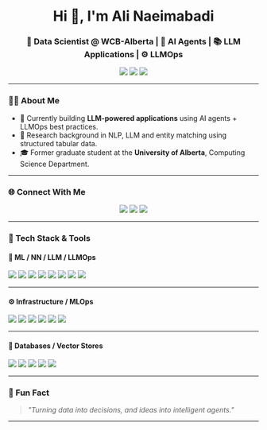<h1 align="center">Hi 👋, I'm Ali Naeimabadi</h1>
<h3 align="center">🚀 Data Scientist @ WCB-Alberta | 🧠 AI Agents | 📚 LLM Applications | ⚙️ LLMOps</h3>

<p align="center">
  <img src="https://img.shields.io/badge/Data%20Scientist-AI-blue?style=flat-square&logo=python&logoColor=white" />
  <img src="https://img.shields.io/badge/LLMs-Agent%20Engineering-orange?style=flat-square&logo=openai&logoColor=white" />
  <img src="https://img.shields.io/badge/WCB--Alberta-Research-green?style=flat-square&logo=googlecloud&logoColor=white" />
</p>

---

### 👨‍💻 About Me

- 🔭 Currently building **LLM-powered applications** using AI agents + LLMOps best practices.
- 🧩 Research background in NLP, LLM and entity matching using structured tabular data.
- 🎓 Former graduate student at the **University of Alberta**, Computing Science Department.

---

### 🌐 Connect With Me

<p align="center">
  <a href="https://twitter.com/ali_naeimabadi" target="_blank"><img src="https://img.shields.io/badge/Twitter-%231DA1F2.svg?&style=for-the-badge&logo=Twitter&logoColor=white" /></a>
  <a href="https://linkedin.com/in/naeim-ali" target="_blank"><img src="https://img.shields.io/badge/LinkedIn-%230077B5.svg?&style=for-the-badge&logo=linkedin&logoColor=white" /></a>
  <a href="https://fb.com/naeimabadi.ali" target="_blank"><img src="https://img.shields.io/badge/Facebook-%231877F2.svg?&style=for-the-badge&logo=facebook&logoColor=white" /></a>
</p>

---

### 💼 Tech Stack & Tools

#### 🤖 ML / NN / LLM / LLMOps
<p>
  <img src="https://img.shields.io/badge/LangChain-000000?style=for-the-badge&logo=langchain&logoColor=white"/>
  <img src="https://img.shields.io/badge/LangGraph-8A2BE2?style=for-the-badge&logo=langchain&logoColor=white"/>
  <img src="https://img.shields.io/badge/N8N-00B3B0?style=for-the-badge&logo=n8n&logoColor=white"/>
  <img src="https://img.shields.io/badge/OpenAI-412991?style=for-the-badge&logo=openai&logoColor=white"/>
  <img src="https://img.shields.io/badge/PyTorch-EE4C2C?style=for-the-badge&logo=pytorch&logoColor=white"/>
  <img src="https://img.shields.io/badge/TensorFlow-FF6F00?style=for-the-badge&logo=tensorflow&logoColor=white"/>
  <img src="https://img.shields.io/badge/Scikit--Learn-F7931E?style=for-the-badge&logo=scikit-learn&logoColor=white"/>
  <img src="https://img.shields.io/badge/Seaborn-4B8BBE?style=for-the-badge&logo=python&logoColor=white"/>
</p>

---

#### ⚙️ Infrastructure / MLOps
<p>
  <img src="https://img.shields.io/badge/Databricks-E0201F?style=for-the-badge&logo=databricks&logoColor=white"/>
  <img src="https://img.shields.io/badge/Azure-0078D4?style=for-the-badge&logo=microsoftazure&logoColor=white"/>
  <img src="https://img.shields.io/badge/AWS-232F3E?style=for-the-badge&logo=amazonaws&logoColor=white"/>
  <img src="https://img.shields.io/badge/GCP-4285F4?style=for-the-badge&logo=googlecloud&logoColor=white"/>
  <img src="https://img.shields.io/badge/Docker-2496ED?style=for-the-badge&logo=docker&logoColor=white"/>
  <img src="https://img.shields.io/badge/Hadoop-66CCFF?style=for-the-badge&logo=apachehadoop&logoColor=white"/>
</p>

---

#### 💾 Databases / Vector Stores
<p>
  <img src="https://img.shields.io/badge/VectorDB-FF6F91?style=for-the-badge&logo=databricks&logoColor=white"/>
  <img src="https://img.shields.io/badge/Chroma-8E44AD?style=for-the-badge&logo=semanticweb&logoColor=white"/>
  <img src="https://img.shields.io/badge/Weaviate-01B5A2?style=for-the-badge&logo=weaviate&logoColor=white"/>
  <img src="https://img.shields.io/badge/PostgreSQL-336791?style=for-the-badge&logo=postgresql&logoColor=white"/>
  <img src="https://img.shields.io/badge/MySQL-4479A1?style=for-the-badge&logo=mysql&logoColor=white"/>
</p>

---

### 🚀 Fun Fact

> _"Turning data into decisions, and ideas into intelligent agents."_

---
